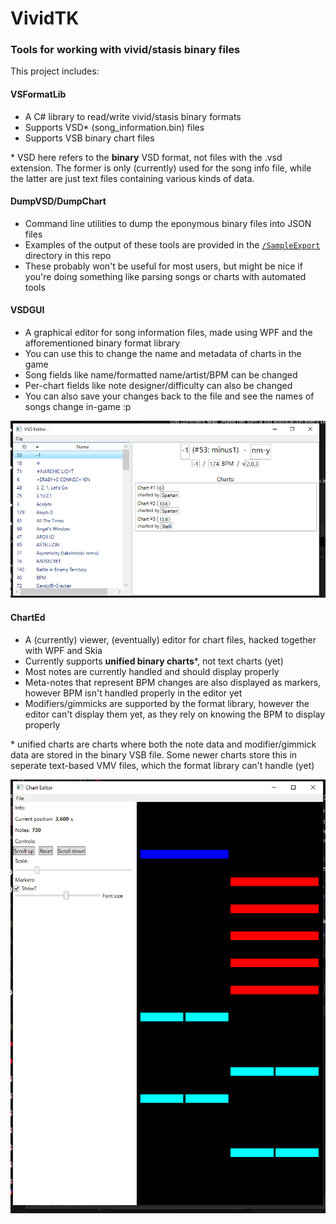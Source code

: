 # VividTK
### Tools for working with vivid/stasis binary files

This project includes:

#### VSFormatLib
- A C# library to read/write vivid/stasis binary formats
- Supports VSD* (song_information.bin) files
- Supports VSB binary chart files

\* VSD here refers to the **binary** VSD format, not files with the .vsd extension. The former is only (currently) used for the song info file, while the latter are just text files containing various kinds of data.

#### DumpVSD/DumpChart
- Command line utilities to dump the eponymous binary files into JSON files
- Examples of the output of these tools are provided in the [`/SampleExport`](https://github.com/raineycat/VividTK/tree/main/SampleExport) directory in this repo
- These probably won't be useful for most users, but might be nice if you're doing something like parsing songs or charts with automated tools

#### VSDGUI
- A graphical editor for song information files, made using WPF and the afforementioned binary format library
- You can use this to change the name and metadata of charts in the game
- Song fields like name/formatted name/artist/BPM can be changed
- Per-chart fields like note designer/difficulty can also be changed
- You can also save your changes back to the file and see the names of songs change in-game :p

![Sample screenshot](Assets/Sample_VSD_GUI.png)

#### ChartEd
- A (currently) viewer, (eventually) editor for chart files, hacked together with WPF and Skia
- Currently supports **unified binary charts***, not text charts (yet)
- Most notes are currently handled and should display properly
- Meta-notes that represent BPM changes are also displayed as markers, however BPM isn't handled properly in the editor yet
- Modifiers/gimmicks are supported by the format library, however the editor can't display them yet, as they rely on knowing the BPM to display properly

\* unified charts are charts where both the note data and modifier/gimmick data are stored in the binary VSB file. Some newer charts store this in seperate text-based VMV files, which the format library can't handle (yet)

![Sample screenshot](Assets/Sample_ChartEd.png)

